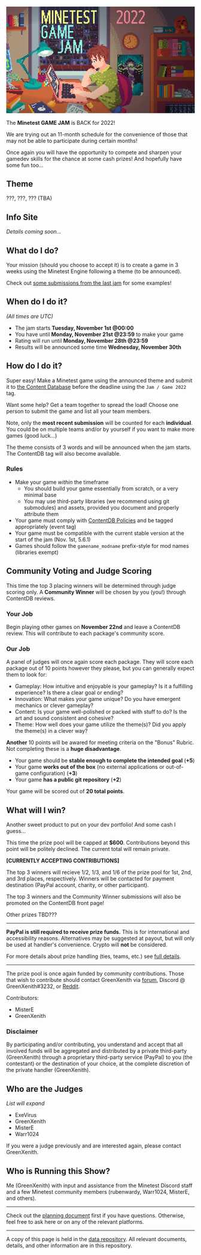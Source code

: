 ![banner image](images/banner.png)

The **Minetest GAME JAM** is BACK for 2022!  

We are trying out an 11-month schedule for the convenience of those that may not be able to participate during certain months!  

Once again you will have the opportunity to compete and sharpen your gamedev skills for the chance at some cash prizes! And hopefully have some fun too...

## Theme

???, ???, ??? (TBA)

## Info Site
_Details coming soon..._

## What do I do?
Your mission (should you choose to accept it) is to create a game in 3 weeks using the Minetest Engine following a theme (to be announced).  

Check out [some submissions from the last jam](https://content.minetest.net/packages/?q=&page=1&tag=jam_game_2021) for some examples!  

## When do I do it?
_(All times are UTC)_
* The jam starts **Tuesday, November 1st @00:00**
* You have until **Monday, November 21st @23:59** to make your game
* Rating will run until **Monday, November 28th @23:59**
* Results will be announced some time **Wednesday, November 30th**

## How do I do it?
Super easy! Make a Minetest game using the announced theme and submit it to [the Content Database](https://content.minetest.net/) before the deadline using the `Jam / Game 2022` tag.  

Want some help? Get a team together to spread the load! Choose one person to submit the game and list all your team members.  

Note, only the **most recent submission** will be counted for each **individual**. You could be on multiple teams and/or by yourself if you want to make more games (good luck...)

The theme consists of 3 words and will be announced when the jam starts. The ContentDB tag will also become available.  

### Rules
* Make your game _within_ the timeframe
  * You should build your game essentially from scratch, or a very minimal base
  * You may use third-party libraries (we recommend using git submodules) and assets, provided you document and properly attribute them
* Your game must comply with [ContentDB Policies](https://content.minetest.net/policy_and_guidance/) and be tagged appropriately (event tag)
* Your game must be compatible with the current stable version at the start of the jam (Nov. 1st, 5.6.1)
* Games should follow the `gamename_modname` prefix-style for mod names (libraries exempt)

## Community Voting and Judge Scoring
This time the top 3 placing winners will be determined through judge scoring only. A **Community Winner** will be chosen by you (you!) through ContentDB reviews.  

### Your Job
Begin playing other games on **November 22nd** and leave a ContentDB review. This will contribute to each package's community score.  

### Our Job
A panel of judges will once again score each package. They will score each package out of 10 points however they please, but you can generally expect them to look for:
* Gameplay: How intuitive and enjoyable is your gameplay? Is it a fulfilling experience? Is there a clear goal or ending?
* Innovation: What makes your game unique? Do you have emergent mechanics or clever gameplay?
* Content: Is your game well-polished or packed with stuff to do? Is the art and sound consistent and cohesive?
* Theme: How well does your game utilize the theme(s)? Did you apply the theme(s) in a clever way?

**Another** 10 points will be awared for meeting criteria on the "Bonus" Rubric. Not completing these is a **huge disadvantage**.
* Your game should be **stable enough to complete the intended goal** (**+5**)
* Your game **works out of the box** (no external applications or out-of-game configuration) (**+3**)
* Your game **has a public git repository** (**+2**)

Your game will be scored out of **20 total points**.  

## What will I win?
Another sweet product to put on your dev portfolio! And some cash I guess...  

This time the prize pool will be capped at **$600**. Contributions beyond this point will be politely declined. The current total will remain private.  

**[CURRENTLY ACCEPTING CONTRIBUTIONS]**

The top 3 winners will recieve 1/2, 1/3, and 1/6 of the prize pool for 1st, 2nd, and 3rd places, respectively. Winners will be contacted for payment destination (PayPal account, charity, or other participant).  

The top 3 winners and the Community Winner submissions will also be promoted on the ContentDB front page!

Other prizes TBD???

---

**PayPal is still required to receive prize funds.** This is for international and accessibility reasons. Alternatives may be suggested at payout, but will only be used at handler's convenience. Crypto will **not** be considered.

For more details about prize handling (ties, teams, etc.) see [full details](PLANNING.md#prizes).  

---

The prize pool is once again funded by community contributions. Those that wish to contribute should contact GreenXenith via [forum](https://forum.minetest.net/ucp.php?i=pm&mode=compose&u=18711), Discord @ GreenXenith#3232, or [Reddit](https://www.reddit.com/message/compose/?to=GreenXenith).  

Contributors:
* MisterE
* GreenXenith

### Disclaimer
By participating and/or contributing, you understand and accept that all involved funds will be aggregated and distributed by a private third-party (GreenXenith) through a proprietary third-party service (PayPal) to you (the contestant) or the destination of your choice, at the complete discretion of the private handler (GreenXenith).  

## Who are the Judges
_List will expand_

* ExeVirus
* GreenXenith
* MisterE
* Warr1024

If you were a judge previously and are interested again, please contact GreenXenith.  

## Who is Running this Show?
Me (GreenXenith) with input and assistance from the Minetest Discord staff and a few Minetest community members (rubenwardy, Warr1024, MisterE, and others).

---

Check out the [planning document](https://github.com/GreenXenith/minetestgamejam/blob/master/2022/PLANNING.md) first if you have questions. Otherwise, feel free to ask here or on any of the relevant platforms.

---

A copy of this page is held in the [data repository](https://github.com/GreenXenith/minetestgamejam/blob/master/2022/). All relevant documents, details, and other information are in this repository.
